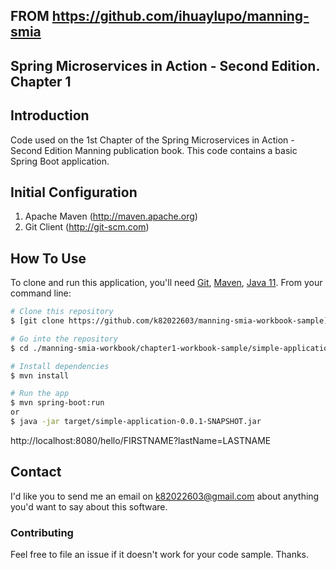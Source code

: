 ## FROM https://github.com/ihuaylupo/manning-smia
## Spring Microservices in Action - Second Edition. Chapter 1

## Introduction

Code used on the 1st Chapter of the Spring Microservices in Action - Second Edition Manning publication book. This code contains a basic Spring Boot application. 

## Initial Configuration

1.	Apache Maven (http://maven.apache.org)
2.	Git Client (http://git-scm.com)

## How To Use

To clone and run this application, you'll need [Git](https://git-scm.com), [Maven](https://maven.apache.org/), [Java 11](https://www.oracle.com/technetwork/java/javase/downloads/jdk11-downloads-5066655.html). From your command line:

```bash
# Clone this repository
$ [git clone https://github.com/k82022603/manning-smia-workbook-sample](https://github.com/k82022603/manning-smia-workbook.git)

# Go into the repository
$ cd ./manning-smia-workbook/chapter1-workbook-sample/simple-application

# Install dependencies
$ mvn install

# Run the app
$ mvn spring-boot:run
or 
$ java -jar target/simple-application-0.0.1-SNAPSHOT.jar
```
http://localhost:8080/hello/FIRSTNAME?lastName=LASTNAME

## Contact

I'd like you to send me an email on <k82022603@gmail.com> about anything you'd want to say about this software.

### Contributing
Feel free to file an issue if it doesn't work for your code sample. Thanks.
